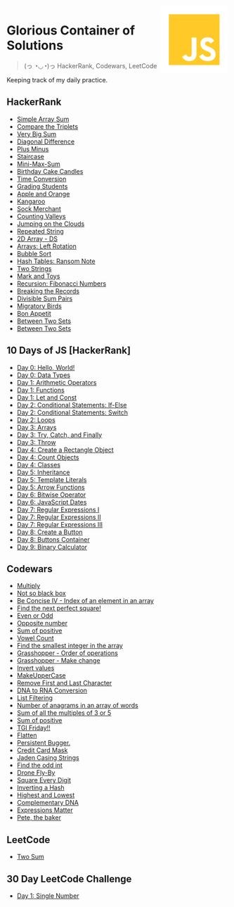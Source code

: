 <img src="javascript.png" align="right" />

# Glorious Container of Solutions

> (っ ◔◡◔)っ HackerRank, Codewars, LeetCode

Keeping track of my daily practice.

## HackerRank

<ul>
    <li>
        <a href="https://www.hackerrank.com/challenges/simple-array-sum/problem" target="_blank">Simple Array Sum</a>
    </li>
    <li>
        <a href="https://www.hackerrank.com/challenges/compare-the-triplets" target="_blank">Compare the Triplets</a>
    </li>
    <li>
        <a href="https://www.hackerrank.com/challenges/a-very-big-sum" target="_blank">Very Big Sum</a>
    </li>
    <li>
        <a href="https://www.hackerrank.com/challenges/diagonal-difference" target="_blank">Diagonal Difference</a>
    </li>
    <li>
        <a href="https://www.hackerrank.com/challenges/plus-minus" target="_blank">Plus Minus</a>
    </li>
    <li>
        <a href="https://www.hackerrank.com/challenges/staircase/problem" target="_blank">Staircase</a>
    </li>
    <li>
        <a href="https://www.hackerrank.com/challenges/mini-max-sum/problem" target="_blank">Mini-Max-Sum</a>
    </li>
    <li>
        <a href="https://www.hackerrank.com/challenges/birthday-cake-candles/problem" target="_blank">Birthday Cake Candles</a>
    </li>
    <li>
        <a href="https://www.hackerrank.com/challenges/time-conversion/problem" target="_blank">Time Conversion</a>
    </li>
    <li>
        <a href="https://www.hackerrank.com/challenges/grading/problem" target="_blank">Grading Students</a>
    </li>
    <li>
        <a href="https://www.hackerrank.com/challenges/apple-and-orange/problem" target="_blank">Apple and Orange</a>
    </li>
    <li>
        <a href="https://www.hackerrank.com/challenges/apple-and-orange/problem" target="_blank">Kangaroo</a>
    </li>
    <li>
        <a href="https://www.hackerrank.com/challenges/sock-merchant/problem" target="_blank">Sock Merchant</a>
    </li>
    <li>
        <a href="https://www.hackerrank.com/challenges/counting-valleys/problem" target="_blank">Counting Valleys</a>
    </li>
    <li>
        <a href="https://www.hackerrank.com/challenges/jumping-on-the-clouds/problem" target="_blank">Jumping on the Clouds</a>
    </li>
    <li>
        <a href="https://www.hackerrank.com/challenges/repeated-string/problem" target="_blank">Repeated String</a>
    </li>
    <li>
        <a href="https://www.hackerrank.com/challenges/2d-array/problem" target="_blank">2D Array - DS</a>
    </li>
    <li>
        <a href="https://www.hackerrank.com/challenges/ctci-array-left-rotation/problem" target="_blank">Arrays: Left Rotation</a>
    </li>
    <li>
        <a href="https://www.hackerrank.com/challenges/ctci-bubble-sort/problem" target="_blank">Bubble Sort</a>
    </li>
    <li>
        <a href="https://www.hackerrank.com/challenges/ctci-ranson-note/problem" target="_blank">Hash Tables: Ransom Note</a>
    </li>
    <li>
        <a href="https://www.hackerrank.com/challenges/two-strings/problem" target="_blank">Two Strings</a>
    </li>
    <li>
        <a href="https://www.hackerrank.com/challenges/mark-and-toys/problem" target="_blank">Mark and Toys</a>
    </li>
    <li>
        <a href="https://www.hackerrank.com/challenges/ctci-fibonacci-numbers/problem" target="_blank">Recursion: Fibonacci Numbers</a>
    </li>
    <li>
        <a href="https://www.hackerrank.com/challenges/breaking-best-and-worst-records/problem" target="_blank">Breaking the Records</a>
    </li>
    <li>
        <a href="https://www.hackerrank.com/challenges/divisible-sum-pairs/problem" target="_blank">Divisible Sum Pairs</a>
    </li>
    <li>
        <a href="https://www.hackerrank.com/challenges/migratory-birds/problem" target="_blank">Migratory Birds</a>
    </li>
    <li>
        <a href="https://www.hackerrank.com/challenges/bon-appetit/problem" target="_blank">Bon Appetit</a>
    </li>
    <li>
        <a href="https://www.hackerrank.com/challenges/between-two-sets/problem" target="_blank">Between Two Sets</a>
    </li>
    <li>
        <a href="    https://www.hackerrank.com/challenges/cats-and-a-mouse/problem" target="_blank">Between Two Sets</a>
    </li>
</ul>

## 10 Days of JS [HackerRank]

<ul>
    <li>
        <a href="https://www.hackerrank.com/challenges/js10-hello-world/problem" target="_blank">Day 0: Hello, World!</a>
    </li>
    <li>
        <a href="https://www.hackerrank.com/challenges/js10-data-types/problem" target="_blank">Day 0: Data Types</a>
    </li>
    <li>
        <a href="https://www.hackerrank.com/challenges/js10-arithmetic-operators/problem" target="_blank">Day 1: Arithmetic Operators</a>
    </li>
    <li>
        <a href="https://www.hackerrank.com/challenges/js10-function/problem" target="_blank">Day 1: Functions</a>
    </li>
    <li>
        <a href="https://www.hackerrank.com/challenges/js10-let-and-const" target="_blank">Day 1: Let and Const</a>
    </li>
    <li>
        <a href="https://www.hackerrank.com/challenges/js10-if-else" target="_blank">Day 2: Conditional Statements: If-Else</a>
    </li>
    <li>
        <a href="https://www.hackerrank.com/challenges/js10-switch" target="_blank">Day 2: Conditional Statements: Switch</a>
    </li>
    <li>
        <a href="https://www.hackerrank.com/challenges/js10-loops" target="_blank">Day 2: Loops</a>
    </li>
    <li>
        <a href="https://www.hackerrank.com/challenges/js10-arrays/problem" target="_blank">Day 3: Arrays</a>
    </li>
    <li>
        <a href="https://www.hackerrank.com/challenges/js10-try-catch-and-finally" target="_blank">Day 3: Try, Catch, and Finally</a>
    </li>
    <li>
        <a href="https://www.hackerrank.com/challenges/js10-throw/problem" target="_blank">Day 3: Throw</a>
    </li>
    <li>
        <a href="https://www.hackerrank.com/challenges/js10-objects" target="_blank">Day 4: Create a Rectangle Object</a>
    </li>
    <li>
        <a href="https://www.hackerrank.com/challenges/js10-count-objects" target="_blank">Day 4: Count Objects</a>
    </li>
    <li>
        <a href="https://www.hackerrank.com/challenges/js10-class" target="_blank">Day 4: Classes</a>
    </li>
    <li>
        <a href="https://www.hackerrank.com/challenges/js10-inheritance" target="_blank">Day 5: Inheritance</a>
    </li>
    <li>
        <a href="https://www.hackerrank.com/challenges/js10-template-literals" target="_blank">Day 5: Template Literals</a>
    </li>
    <li>
        <a href="https://www.hackerrank.com/challenges/js10-arrows" target="_blank">Day 5: Arrow Functions</a>
    </li>
    <li>
        <a href="https://www.hackerrank.com/challenges/js10-bitwise" target="_blank">Day 6: Bitwise Operator</a>
    </li>
    <li>
        <a href="https://www.hackerrank.com/challenges/js10-date" target="_blank">Day 6: JavaScript Dates</a>
    </li>
    <li>
        <a href="https://www.hackerrank.com/challenges/js10-regexp-1" target="_blank">Day 7: Regular Expressions I</a>
    </li>
    <li>
        <a href="https://www.hackerrank.com/challenges/js10-regexp-2" target="_blank">Day 7: Regular Expressions II</a>
    </li>
    <li>
        <a href="https://www.hackerrank.com/challenges/js10-regexp-3" target="_blank">Day 7: Regular Expressions III</a>
    </li>
    <li>
        <a href="https://www.hackerrank.com/challenges/js10-create-a-button" target="_blank">Day 8: Create a Button</a>
    </li>
    <li>
        <a href="https://www.hackerrank.com/challenges/js10-buttons-container" target="_blank">Day 8: Buttons Container</a>
    </li>
    <li>
        <a href="https://www.hackerrank.com/challenges/js10-binary-calculator" target="_blank">Day 9: Binary Calculator</a>
    </li>
</ul>

## Codewars

<ul>
    <li>
        <a href="https://www.codewars.com/kata/50654ddff44f800200000004" target="_blank">Multiply</a>
    </li>
    <li>
        <a href="https://www.codewars.com/kata/57080f21d531cd94950007eb" target="_blank">Not so black box</a>
    </li>
    <li>
        <a href="https://www.codewars.com/kata/5703c093022cd1aae90012c9" target="_blank">Be Concise IV - Index of an element in an array</a>
    </li>
    <li>
        <a href="https://www.codewars.com/kata/56269eb78ad2e4ced1000013" target="_blank">Find the next perfect square!</a>
    </li>
    <li>
        <a href="https://www.codewars.com/kata/53da3dbb4a5168369a0000fe" target="_blank">Even or Odd</a>
    </li>
    <li>
        <a href="https://www.codewars.com/kata/56dec885c54a926dcd001095" target="_blank">Opposite number</a>
    </li>
    <li>
        <a href="https://www.codewars.com/kata/5715eaedb436cf5606000381" target="_blank">Sum of positive</a>
    </li>
    <li>
        <a href="https://www.codewars.com/kata/54ff3102c1bad923760001f3" target="_blank">Vowel Count</a>
    </li>
    <li>
        <a href="https://www.codewars.com/kata/55a2d7ebe362935a210000b2" target="_blank">Find the smallest integer in the array</a>
    </li>
    <li>
        <a href="https://www.codewars.com/kata/560ecf0cb040de130e00007d" target="_blank">Grasshopper - Order of operations</a>
    </li>
    <li>
        <a href="https://www.codewars.com/kata/560dab9f8b50f89fd6000070" target="_blank">Grasshopper - Make change</a>
    </li>
    <li>
        <a href="https://www.codewars.com/kata/5899dc03bc95b1bf1b0000ad" target="_blank">Invert values</a>
    </li>
    <li>
        <a href="https://www.codewars.com/kata/57a0556c7cb1f31ab3000ad7" target="_blank">MakeUpperCase</a>
    </li>
    <li>
        <a href="https://www.codewars.com/kata/56bc28ad5bdaeb48760009b0" target="_blank">Remove First and Last Character</a>
    </li>
    <li>
        <a href="https://www.codewars.com/kata/5556282156230d0e5e000089" target="_blank">DNA to RNA Conversion</a>
    </li>
    <li>
        <a href="https://www.codewars.com/kata/53dbd5315a3c69eed20002dd" target="_blank">List Filtering</a>
    </li>
    <li>
        <a href="https://www.codewars.com/kata/587e18b97a25e865530000d8" target="_blank">Number of anagrams in an array of words</a>
    </li>
    <li>
        <a href="https://www.codewars.com/kata/57f36495c0bb25ecf50000e7" target="_blank">Sum of all the multiples of 3 or 5</a>
    </li>
    <li>
        <a href="https://www.codewars.com/kata/5715eaedb436cf5606000381" target="_blank">Sum of positive</a>
    </li>
    <li>
        <a href="https://www.codewars.com/kata/5a0d6d8c6975982b5b000383" target="_blank">TGI Friday!!</a>
    </li>
    <li>
        <a href="https://www.codewars.com/kata/5250a89b1625e5decd000413" target="_blank">Flatten</a>
    </li>
    <li>
        <a href="https://www.codewars.com/kata/55bf01e5a717a0d57e0000ec" target="_blank">Persistent Bugger.</a>
    </li>
    <li>
        <a href="https://www.codewars.com/kata/5412509bd436bd33920011bc" target="_blank">Credit Card Mask</a>
    </li>
    <li>
        <a href="https://www.codewars.com/kata/5390bac347d09b7da40006f6" target="_blank">Jaden Casing Strings</a>
    </li>
    <li>
        <a href="https://www.codewars.com/kata/54da5a58ea159efa38000836" target="_blank">Find the odd int</a>
    </li>
    <li>
        <a href="https://www.codewars.com/kata/58356a94f8358058f30004b5" target="_blank">Drone Fly-By</a>
    </li>
    <li>
        <a href="https://www.codewars.com/kata/546e2562b03326a88e000020" target="_blank">Square Every Digit</a>
    </li>
    <li>
        <a href="https://www.codewars.com/kata/5b5604e26dc79e6832000101" target="_blank">Inverting a Hash</a>
    </li>
    <li>
        <a href="https://www.codewars.com/kata/554b4ac871d6813a03000035" target="_blank">Highest and Lowest</a>
    </li>
    <li>
        <a href="https://www.codewars.com/kata/554e4a2f232cdd87d9000038" target="_blank">Complementary DNA</a>
    </li>
    <li>
        <a href="https://www.codewars.com/kata/5ae62fcf252e66d44d00008e" target="_blank">Expressions Matter</a>
    </li>
    <li>
        <a href="https://www.codewars.com/kata/525c65e51bf619685c000059" target="_blank">Pete, the baker</a>
    </li>
</ul>

## LeetCode

<ul>
    <li>
        <a href="https://leetcode.com/problems/two-sum/" target="_blank">Two Sum</a>
    </li>
</ul>

## 30 Day LeetCode Challenge

<ul>
    <li>
        <a href="https://leetcode.com/explore/challenge/card/30-day-leetcoding-challenge/528/week-1/3283/" target="_blank">Day 1: Single Number</a>
    </li>
</ul>